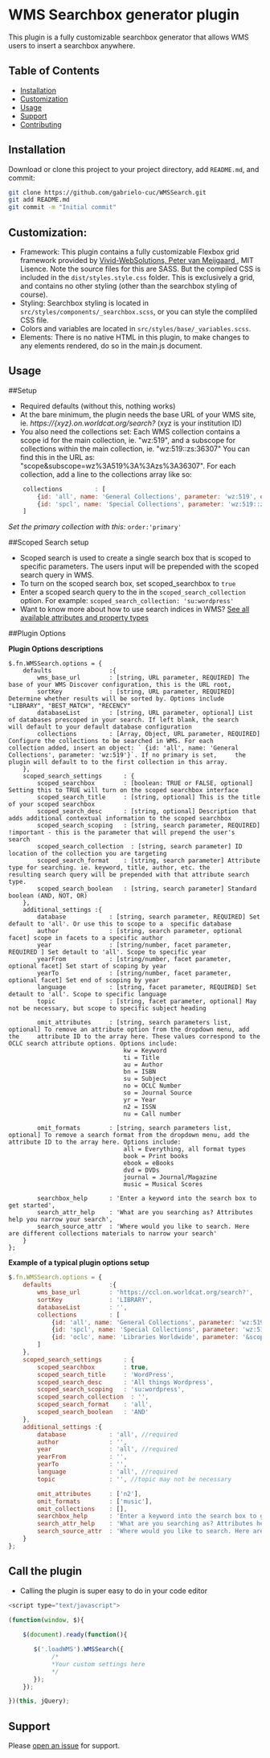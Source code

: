 # WMS Searchbox generator plugin

This plugin is a fully customizable searchbox generator that allows WMS users to insert a searchbox anywhere.  

## Table of Contents

- [Installation](#installation)
- [Customization](#Customization)
- [Usage](#usage)
- [Support](#support)
- [Contributing](#contributing)

## Installation

Download or clone this project to your project directory, add `README.md`, and commit:

```sh
git clone https://github.com/gabrielo-cuc/WMSSearch.git
git add README.md
git commit -m "Initial commit"
```

## Customization:

- Framework: This plugin contains a fully customizable Flexbox grid framework provided by [Vivid-WebSolutions, Peter van Meijgaard ](https://flexboxgrid.vivid-websolutions.nl/), MIT Lisence. Note the source files for this are SASS. But the compiled CSS is included in the `dist/styles.style.css` folder.  This is exclusively a grid, and contains no other styling (other than the searchbox styling of course).  
- Styling: Searchbox styling is located in `src/styles/components/_searchbox.scss`, or you can style the compliled CSS file.
- Colors and variables are located in `src/styles/base/_variables.scss`.
- Elements: There is no native HTML in this plugin, to make changes to any elements rendered, do so in the main.js document. 

## Usage

##Setup

- Required defaults (without this, nothing works)
- At the bare minimum, the plugin needs the base URL of your WMS site, ie. *https://{xyz}.on.worldcat.org/search?* (xyz is your institution ID)
- You also need the collections set: Each WMS collection contains a scope id for the main collection, ie. "wz:519", and a subscope for collections within the main collection, ie. "wz:519::zs:36307" You can find this in the URL as: "scope&subscope=wz%3A519%3A%3Azs%3A36307". For each collection, add a line to the collections array like so:
```javascript
    collections         : [
        {id: 'all', name: 'General Collections', parameter: 'wz:519', order:'primary'},
        {id: 'spcl', name: 'Special Collections', parameter: 'wz:519::zs:36307'}            
    ]
```
*Set the primary collection with this:* `order:'primary'`

##Scoped Search setup

- Scoped search is used to create a single search box that is scoped to specific parameters. The users input will be prepended with the scoped search query in WMS.
- To turn on the scoped search box, set scoped_searchbox to `true` 
- Enter a scoped search query to the in the `scoped_search_collection` option. For example: `scoped_search_collection: 'su:wordpress'`
- Want to know more about how to use search indices in WMS? [See all available attributes and property types](http://www.oclc.org/support/help/SearchingWorldCatIndexes/)

##Plugin Options

**Plugin Options descriptions**
```
$.fn.WMSSearch.options = {
    defaults                :{
        wms_base_url        : [string, URL parameter, REQUIRED] The base of your WMS Discover configuration, this is the URL root,
        sortKey             : [string, URL parameter, REQUIRED] Determine whether results will be sorted by. Options include "LIBRARY", "BEST_MATCH", "RECENCY"
        databaseList        : [string, URL parameter, optional] List of databases prescoped in your search. If left blank, the search       will default to your default database configuration
        collections         : [Array, Object, URL parameter, REQUIRED] Configure the collections to be searched in WMS. For each            collection added, insert an object: ` {id: 'all', name: 'General Collections', parameter: 'wz:519'}`. If no primary is set,     the plugin will default to to the first collection in this array.
    },
    scoped_search_settings      : {
        scoped_searchbox        : [boolean: TRUE or FALSE, optional] Setting this to TRUE will turn on the scoped searchbox interface
        scoped_search_title     : [string, optional] This is the title of your scoped searchbox
        scoped_search_desc      : [string, optional] Description that adds additional contextual information to the scoped searchbox
        scoped_search_scoping   : [string, search parameter, REQUIRED] !important - this is the parameter that will prepend the user's     search 
        scoped_search_collection  : [string, search parameter] ID location of the collection you are targeting
        scoped_search_format    : [string, search parameter] Attribute type for searching. ie. keyword, title, author, etc. the             resulting search query will be prepended with that attribute search type.
        scoped_search_boolean   : [string, search parameter] Standard boolean (AND, NOT, OR)
    },
    additional_settings :{
        database            : [string, search parameter, REQUIRED] Set default to 'all'. Or use this to scope to a  specific database
        author              : [string, search parameter, optional facet] scope in facets to a specific author
        year                : [string/number, facet parameter, REQUIRED ] Set detault to 'all'. Scope to specific year
        yearFrom            : [string/number, facet parameter, optional facet] Set start of scoping by year
        yearTo              : [string/number, facet parameter, optional facet] Set end of scoping by year
        language            : [string, facet parameter, REQUIRED] Set detault to 'all'. Scope to specific language
        topic               : [string, facet parameter, optional] May not be necessary, but scope to specific subject heading

        omit_attributes     : [string, search parameters list, optional] To remove an attribute option from the dropdown menu, add the     attribute ID to the array here. These values correspond to the OCLC search attribute options. Options include:
                                kw = Keyword
                                ti = Title
                                au = Author
                                bn = ISBN
                                su = Subject
                                no = OCLC Number
                                so = Journal Source
                                yr = Year
                                n2 = ISSN
                                nu = Call number
                                
        omit_formats        : [string, search parameters list, optional] To remove a search format from the dropdown menu, add the         attribute ID to the array here. Options include:
                                all = Everything, all format types
                                book = Print books
                                ebook = eBooks
                                dvd = DVDs
                                journal = Journal/Magazine
                                music = Musical Scores
                                
        searchbox_help      : 'Enter a keyword into the search box to get started',
        search_attr_help    : 'What are you searching as? Attributes help you narrow your search',
        search_source_attr  : 'Where would you like to search. Here are different collections materials to narrow your search'
    }
};
```

**Example of a typical plugin options setup**
```javascript
$.fn.WMSSearch.options = {
    defaults                :{
        wms_base_url        : 'https://ccl.on.worldcat.org/search?',
        sortKey             : 'LIBRARY',
        databaseList        : '',
        collections         : [
            {id: 'all', name: 'General Collections', parameter: 'wz:519', order:'primary'},
            {id: 'spcl', name: 'Special Collections', parameter: 'wz:519::zs:36307'},
            {id: 'oclc', name: 'Libraries Worldwide', parameter: '&scope=wz:519'} //required             
        ]            
    },
    scoped_search_settings      : {
        scoped_searchbox        : true,
        scoped_search_title     : 'WordPress',
        scoped_search_desc      : 'All things Wordpress',
        scoped_search_scoping   : 'su:wordpress',
        scoped_search_collection  : '',
        scoped_search_format    : 'all',
        scoped_search_boolean   : 'AND'
    },
    additional_settings :{
        database            : 'all', //required
        author              : '',
        year                : 'all', //required
        yearFrom            : '',
        yearTo              : '',
        language            : 'all', //required
        topic               : '', //topic may not be necessary

        omit_attributes     : ['n2'],
        omit_formats        : ['music'],
        omit_collections    : [],
        searchbox_help      : 'Enter a keyword into the search box to get started',
        search_attr_help    : 'What are you searching as? Attributes help you narrow your search',
        search_source_attr  : 'Where would you like to search. Here are different collections materials to narrow your search'
    }
};
```

## Call the plugin

- Calling the plugin is super easy to do in your code editor
```javascript
<script type="text/javascript">
    
(function(window, $){

    $(document).ready(function(){

       $('.loadWMS').WMSSearch({
            /*
            *Your custom settings here
            */
       }); 
    });        

})(this, jQuery);

```
## Support

Please [open an issue](https://github.com/gabrielo-cuc/WMSSearch/issues) for support.

